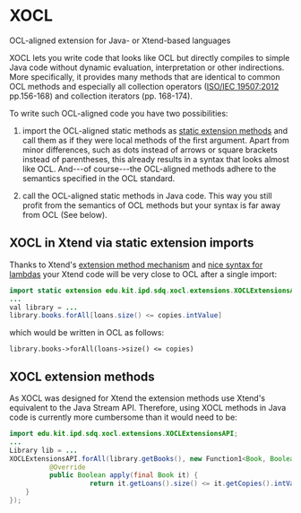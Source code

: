 # XOCL
OCL-aligned extension for Java- or Xtend-based languages

XOCL lets you write code that looks like OCL but directly compiles to simple Java code without dynamic evaluation, interpretation or other indirections. More specifically, it provides many methods that are identical to common OCL methods and especially all collection operators ([ISO/IEC 19507:2012](http://www.omg.org/spec/OCL/ISO/19507/PDF) pp.156-168) and collection iterators (pp. 168-174).

To write such OCL-aligned code you have two possibilities:

1. import the OCL-aligned static methods as [static extension methods](https://eclipse.org/xtend/documentation/202_xtend_classes_members.html#extension-imports) and call them as if they were local methods of the first argument. Apart from minor differences, such as dots instead of arrows or square brackets instead of parentheses, this already results in a syntax that looks almost like OCL. And---of course---the OCL-aligned methods adhere to the semantics specified in the OCL standard.

2. call the OCL-aligned static methods in Java code. This way you still profit from the semantics of OCL methods but your syntax is far away from OCL (See below).

## XOCL in Xtend via static extension imports
Thanks to Xtend's [extension method mechanism](https://eclipse.org/xtend/documentation/202_xtend_classes_members.html#extension-methods) and [nice syntax for lambdas](https://www.eclipse.org/xtend/documentation/203_xtend_expressions.html#lambdas) your Xtend code will be very close to OCL after a single import:
```java
import static extension edu.kit.ipd.sdq.xocl.extensions.XOCLExtensionsAPI.*
...
val library = ...
library.books.forAll[loans.size() <= copies.intValue]
```
which would be written in OCL as follows:
```ocl
library.books->forAll(loans->size() <= copies)
``` 

## XOCL extension methods
As XOCL was designed for Xtend the extension methods use Xtend's equivalent to the Java Stream API. Therefore, using XOCL methods in Java code is currently more cumbersome than it would need to be:
```java
import edu.kit.ipd.sdq.xocl.extensions.XOCLExtensionsAPI;
...
Library lib = ...
XOCLExtensionsAPI.forAll(library.getBooks(), new Function1<Book, Boolean>() {
          @Override
          public Boolean apply(final Book it) {
                    return it.getLoans().size() <= it.getCopies().intValue();
	}
});
```



